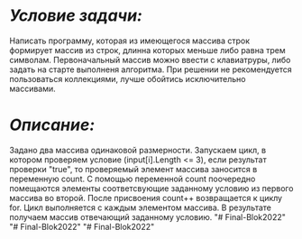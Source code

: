 # *Условие задачи:*

Написать программу, которая из имеющегося массива строк формирует массив из строк, длинна которых меньше либо равна трем символам. Первоначальный массив можно ввести с клавиатруры, либо задать на старте выполненя алгоритма. При решении не рекомендуется пользоваться коллекциями, лучше обойтись исключительно массивами.
# *Описание:*
Задано два массива одинаковой размерности.  Запускаем цикл, в котором проверяем условие (input[i].Length <= 3), если результат проверки "true", то проверяемый элемент массива заносится в переменную count. С помощью переменной count поочередно помещаются элементы соответсвующие заданному условию из первого массива во второй. После присвоения count++ возвращается к циклу for. Цикл выполняется с каждым элементом массива. В результате получаем массив отвечающий заданному условию.
"# Final-Blok2022" 
"# Final-Blok2022" 
"# Final-Blok2022" 
